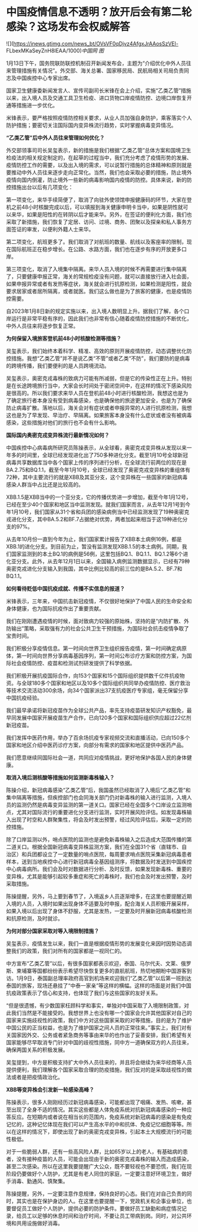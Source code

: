 # 中国疫情信息不透明？放开后会有第二轮感染？这场发布会权威解答

![](https://inews.gtimg.com/news_bt/OVsVF0qDjvz4AfgxJrAAosSzVEl-
FLbexMKaSeyZnH8lEAA/1000)_中国网 图_

1月13日下午，国务院联防联控机制召开新闻发布会，主题为“介绍优化中外人员往来管理措施有关情况”。外交部、海关总署、国家移民局、民航局相关司局负责同志及中国疾控中心专家出席。

国家卫生健康委新闻发言人、宣传司副司长米锋在会上介绍，实施“乙类乙管”措施以来，出入境人员及交通工具卫生检疫、进口货物口岸疫情防控、边境口岸恢复开通等措施进一步优化。

米锋表示，要严格按照疫情防控相关要求，从业人员加强自身防护，乘客落实个人防护措施；要密切关注国际国内变异株流行趋势，实时掌握病毒变异情况。

**“乙类乙管”后中外人员往来管理如何优化？**

外交部领事司司长吴玺表示，新的措施是我们根据“乙类乙管”总体方案和国境卫生检疫法的相关规定制定的，在起草的过程当中，我们充分考虑了疫情形势的发展、疫情防控工作的需要，以及出入境的需求，可以说暂行措施的总体精神和原则就是要推动中外人员往来逐步走向正常化。当然，我们也会采取必要的措施，防止境外疫情向国内倒灌，防止境外一些新的病毒影响国内疫情的防控。具体来说，新的防控措施出台以后有几项变化：

第一项变化，来华手续简便了，取消了向驻外使领馆申报健康码的环节，大家在登机之前48小时核酸完成以后，可以填报到海关健康申明卡当中，如果是阴性就可以来华，如果是阳性的在转阴以后才能来华。另外，在签证的便利化方面，我们也采取了新措施，我们恢复了定居、访问、过境、商务、团聚以及探亲和私人事务方面签证的审发，以便利外籍人士来华。

第二项变化，航班更多了。我们取消了对航班的数量、航线以及客座率的限制，现在国际航班正在稳步增长。在公路、水路方面，我们也在逐步有序的开放更多口岸。

第三项变化，取消了入境集中隔离。来华人员入境的时候不再需要进行集中隔离了，只要健康申报正常，海关的常规检疫没有问题，就可以直接放行进入社会面，如果申报异常或者有发热等症状，海关就会进行抗原检测，如果检测是阳性，就会要求居家或者居所隔离，或者就医。我们这么做也是为了旅客的健康，也是疫情防控需要。

自2023年1月8日新的规定实施以来，出入境人数明显上升。据我们了解，各个口岸运行是非常平稳有序的，因此我们也非常有信心随着疫情防控措施的不断优化，中外人员往来将逐步恢复正常。

**为何保留入境旅客登机前48小时核酸检测等措施？**

吴玺表示，我们始终本着科学、精准、高效的原则开展疫情防控，动态调整优化防控措施。我想“乙类乙管”并不是说乙类“不管”或者乙类“不防”，我们要防的是病毒的跨境传播，我们要便利的是人员跨境流动。

吴玺表示，奥密克戎毒株的致病力可能有所减弱，但是它的传染性正在上升。特别是在长途跨境旅行当中，大家会长时间处于密闭空间中，在这样的情况下感染风险是很高的。所以我们要求来华人员在登机前48小时进行核酸检测，我想这也是为了确定旅行者本身没有受到病毒感染，也是确保他的旅途更加安全，也是为了确保防止病毒扩散。落地以后，海关会对有症状或者申报异常的人进行抗原检测，我想这也是为了早发现、早治疗、早隔离。如果旅客本身没有什么症状或者没有被病毒感染，这些措施对他们的旅行也不会有什么影响。

**国际国内奥密克戎变异株流行最新情况如何？**

中国疾控中心病毒病所研究员陈操表示，从全球看，奥密克戎变异株从发现以来一年多的时间里，全球已经发现进化出了750多种进化分支。截至1月10号全球新冠病毒共享数据库当中各个国家上传的序列进行分析，在全球流行前两位的现在是BA.2.75和BQ.1.1，截至今年1月10号，全球已经发现了奥密克戎变异株的重组体有72种，其中主要流行的就是XBB及其亚分支，这个变异株在一些国家的新冠病毒感染人群当中占比还是比较高的。

XBB.1.5是XBB当中的一个亚分支，它的传播优势进一步增加，截至今年1月12号，已经在至少40个国家和地区当中监测发现。就我们国家而言，从去年12月1号到今年1月10号，我们国家从31个省和兵团的感染病例当中已经监测发现了19种奥密克戎进化分支，其中BA.5.2和BF.7占据绝对优势，两者加起来相当于这19种进化分支的97%。

从去年10月份一直到今年为止，我们国家累计报告了XBB本土病例16例，都是XBB.1的进化分支。到目前为止，暂没有监测发现XBB.1.5的本土病例。同期，我们国家监测到的本土BQ.1的病例是56例，这里包括BQ.1、BQ.1.1、BQ.1.2等6个进化亚分支。此外，从去年12月1日以来，全国输入病例监测数据显示，已经有79种奥密克戎进化分支输入到我国，其中比例比较高的前三位的是BA.5.2、BF.7和BQ.1.1。

**如何看待贬低中国抗疫成就、传播不实信息的报道？**

米锋表示，三年来，中国抗击新冠疫情，不仅很好地保护了中国人民的生命安全和身体健康，也为国际抗疫作出了重要贡献。

我们在刚刚遭遇疫情的时候，面对致病力较强的原始株，坚持的是“内防扩散、外防输出”策略，采取强有力的社会公共卫生干预措施，为国际社会抗击疫情争取了宝贵时间。

我们积极分享疫情信息。第一时间向世界卫生组织报告疫情，第一时间确定病原体，第一时间向世界分享病毒基因序列，第一时间公布诊疗方案和防控方案，为国际社会疫情防控、疫苗和检测试剂研发提供了科学依据。

我们积极开展抗疫国际合作，向153个国家和15个国际组织提供数千亿件抗疫物资。与全球180多个国家和地区以及10多个国际组织共同举办疫情防控、医疗救治等技术交流活动300余场，向34个国家派出37支抗疫医疗专家组，毫无保留分享中国抗疫经验。

我们最早承诺将新冠疫苗作为全球公共产品，率先支持疫苗研发知识产权豁免，最早同发展中国家开展疫苗生产合作，已向120多个国家和国际组织供应超过22亿剂新冠疫苗。

我们发挥中医药作用，举办了百余场抗疫专家视频交流和直播活动，已向150多个国家和地区介绍中医药诊疗方案，向部分有需求的国家和地区提供中医药产品。

我们愿意继续同国际社会一道，共同应对疫情挑战，更好地保护各国人民的身体健康。

**取消入境后测核酸等措施如何监测新毒株输入？**

陈操介绍，新冠病毒感染“乙类乙管”后，我国虽然已经取消了入境后“乙类乙管”和集中隔离等措施，但疾控部门也会同海关部门仍对新毒株的输入进行监测，入境人员的监测仍然是病毒变异监测的第一道关口。国家已经在全国多个口岸设立监测哨点，尤其对国际流行的重要进化分支进行监测，实时开展风险评估。如发现毒株输入出现了时空和人群聚集性，将会及时发出预警，经过风险评估后，采取一定的防控措施。

除了口岸监测以外，哨点医院的监测也是避免新毒株输入之后造成大范围传播的第二道关口。根据全国新冠病毒变异株监测方案，我们在全国31个省（直辖市、自治区）和兵团都设立了一定数量的哨点医院，每周要求哨点医院采集新冠病毒患者样本，送到当地疾控中心进行新冠病毒全基因组测序，将数据及时发送到中国疾控中心病毒病所。我们会及时对数据进行分析、及时反馈，如果发现新毒株、重要的变异株，尤其是能够引起较多重症和死亡的毒株时，我们也会及时发出预警，及时采取措施。

陈操提醒，另外，马上要到春节了，入境返乡人员逐渐增多，在这里也要提醒近期入境的人员，入境时如果出现身体不适要及时申报，配合海关人员积极开展采样，如果入境以后出现了身体不舒服，尤其是发热，一定要及时开展新冠病毒核酸检测和抗原检测，及时就诊。

**为何对部分国家采取对等入境限制措施？**

吴玺表示，疫情发生以来，我们一直是根据疫情形势的发展变化来因时因势动态调整我们的政策，我们对所有的国家都是一视同仁的。

中方宣布“乙类乙管”以后，有很多国家都表示欢迎，泰国、马尔代夫、文莱、俄罗斯、柬埔寨等国都纷纷表示希望尽快恢复更多的直航航班，热切地期盼中国游客到访。1月9日，泰国副总理率政府高官到机场来欢迎我们“乙类乙管”以后第一班到达泰国的旅客，现场还悬挂了“中泰一家亲”等这样的横幅。这样的场面是对我们中国抗疫政策表示了信心和支持，也体现了我们与这些国家的友好关系。

“但是很遗憾，有少数国家枉顾科学和事实，单独对中国采取了入境限制政策，对此我们当然是不能接受的。我想世界上也没有哪一个国家会允许其他国家对自己的国家来实施歧视性的政策，我们中方对这些国家采取的对等措施，目的是为了维护中国公民的正当权益，也是为了维护国家之间人员的正常往来。”事实上，我们对有关国家因外交、公务或者紧急商务等事由来华的也作出了妥善安排，我们希望有关国家能够尽早取消专门针对中国的歧视性措施，同中方一道确保双方的人员往来，确保两国关系的积极发展。

吴玺提到，中方是积极支持扩大中外人员往来的，并且将会继续为来华经商等人员提供便利，我们理解各个国家采取合理的防疫措施，我们反对的是采取歧视性的做法或者是把疫情政治化。

**XBB等变异株会引发新一轮感染高峰？**

陈操表示，很多人刚刚经历过新冠病毒感染，可能都出现了咽痛、发热、咳嗽，甚至出现了全身不适的情况。其实这些都是人体免疫系统对抗新冠病毒感染的一种应答反应。在短期内或者说在相当长的范围内，免疫系统对新冠病毒的感染是有免疫记忆的，这种记忆体现在我们可以产生高水平的中和抗体、免疫记忆细胞等等。所以在这样的情况下，即使出现了新的奥密克戎变异株，引起本土大规模流行的可能性极低。

对于一些脆弱人群，还有一些高风险人群，比如65岁以上的老人，有基础病的患者，没有接种疫苗的人员，可能会出现由于新的奥密克戎毒株的输入而造成感染，甚至二次感染。所以在这里我要提醒广大公众，既不要轻视也不要恐慌，我们在现阶段仍要做好个人防护，尤其是有老人同住的家庭，一定要注意好环境卫生，做好手消毒、勤通风、慎聚集。

陈操提醒，另外，一定要注意作息规律，保持良好的心态。我们在对自己负责的同时，其实也是在保护身边的人。在这里也要提醒一下，党政机关和企事业单位，也要督促员工做好个人防护，提供必要的防护条件。要做好员工缺勤和病症情况记录，给员工以足够的休息时间和治疗时间，不要让员工带病到岗。同时，对公共环境和共用设施做好消毒。

